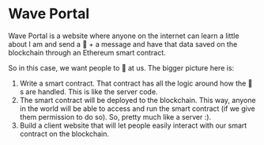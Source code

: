 # Wave Portal

Wave Portal is a website where anyone on the internet can learn a little about I am and send a 👋 + a message and have that data saved on the blockchain through an Ethereum smart contract.

So in this case, we want people to 👋 at us. The bigger picture here is:
1. Write a smart contract. That contract has all the logic around how the 👋 s are handled. This is like the server code.
2. The smart contract will be deployed to the blockchain. This way, anyone in the world will be able to access and run the smart contract (if we give them permission to do so). So, pretty much like a server :).
3. Build a client website that will let people easily interact with our smart contract on the blockchain.
